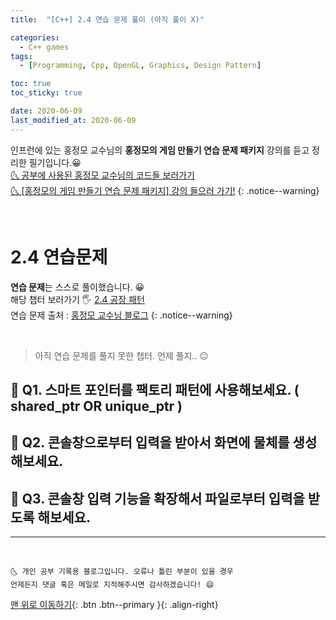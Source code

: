 ```yaml
---
title:  "[C++] 2.4 연습 문제 풀이 (아직 풀이 X)" 

categories:
  - C++ games
tags:
  - [Programming, Cpp, OpenGL, Graphics, Design Pattern]

toc: true
toc_sticky: true

date: 2020-06-09
last_modified_at: 2020-06-09
---
```


인프런에 있는 홍정모 교수님의 **홍정모의 게임 만들기 연습 문제 패키지** 강의를 듣고 정리한 필기입니다.😀   
[🌜 공부에 사용된 홍정모 교수님의 코드들 보러가기](https://github.com/jmhong-simulation/GameDevPracticePackage)   
[🌜 [홍정모의 게임 만들기 연습 문제 패키지] 강의 들으러 가기!](https://www.inflearn.com/course/c-2)
{: .notice--warning}

<br>

# 2.4 연습문제

**연습 문제**는 스스로 풀이했습니다. 😀       
해당 챕터 보러가기 🖐 [2.4 공장 패턴](https://ansohxxn.github.io/c++%20games/chapter2-4/)   
연습 문제 출처 : [홍정모 교수님 블로그](https://blog.naver.com/atelierjpro/221413483005)
{: .notice--warning}


<br>

> 아직 연습 문제를 풀지 못한 챕터. 언제 풀지.. 😐

## 🙋 Q1. 스마트 포인터를 팩토리 패턴에 사용해보세요. ( shared_ptr  OR  unique_ptr )

## 🙋 Q2. 콘솔창으로부터 입력을 받아서 화면에 물체를 생성해보세요. 

## 🙋 Q3. 콘솔창 입력 기능을 확장해서 파일로부터 입력을 받도록 해보세요.

***
<br>

    🌜 개인 공부 기록용 블로그입니다. 오류나 틀린 부분이 있을 경우 
    언제든지 댓글 혹은 메일로 지적해주시면 감사하겠습니다! 😄

[맨 위로 이동하기](#){: .btn .btn--primary }{: .align-right}